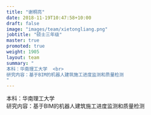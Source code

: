 ```yaml
---
title: "谢桐亮"
date: 2018-11-19T10:47:58+10:00
draft: false
image: "images/team/xietongliang.png"
jobtitle: "硕士三年级"
master: true
promoted: true
weight: 1905
layout: team
summary: "
本科：华南理工大学  <br>
研究内容：基于BIM的机器人建筑施工进度监测和质量检测
"
---
```


本科：华南理工大学  
研究内容：基于BIM的机器人建筑施工进度监测和质量检测
